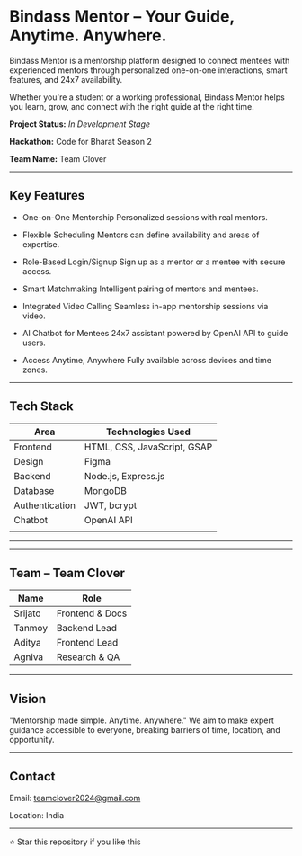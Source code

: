 # Bindass Mentor – Your Guide, Anytime. Anywhere.

Bindass Mentor is a mentorship platform designed to connect mentees with experienced mentors through personalized one-on-one interactions, smart features, and 24x7 availability.

Whether you're a student or a working professional, Bindass Mentor helps you learn, grow, and connect with the right guide at the right time.

**Project Status:** *In Development Stage*

**Hackathon:** Code for Bharat Season 2

**Team Name:** Team Clover

---

## Key Features

* One-on-One Mentorship
  Personalized sessions with real mentors.

* Flexible Scheduling
  Mentors can define availability and areas of expertise.

* Role-Based Login/Signup
  Sign up as a mentor or a mentee with secure access.

* Smart Matchmaking
  Intelligent pairing of mentors and mentees.

* Integrated Video Calling
  Seamless in-app mentorship sessions via video.

* AI Chatbot for Mentees
  24x7 assistant powered by OpenAI API to guide users.

* Access Anytime, Anywhere
  Fully available across devices and time zones.

---

## Tech Stack

| Area           | Technologies Used           |
| -------------- | --------------------------- |
| Frontend       | HTML, CSS, JavaScript, GSAP |
| Design         | Figma                       |
| Backend        | Node.js, Express.js         |
| Database       | MongoDB                     |
| Authentication | JWT, bcrypt                 |
| Chatbot        | OpenAI API                  |
|                |                             |

---

---

## Team – Team Clover

| Name    | Role            |
| ------- | --------------- |
| Srijato | Frontend & Docs |
| Tanmoy  | Backend Lead    |
| Aditya  | Frontend Lead   |
| Agniva  | Research & QA   |

---

## Vision

"Mentorship made simple. Anytime. Anywhere."
We aim to make expert guidance accessible to everyone, breaking barriers of time, location, and opportunity.

---

## Contact

Email: [teamclover2024@gmail.com](mailto:teamclover2024@gmail.com)

Location: India 

---

⭐ Star this repository if you like this
